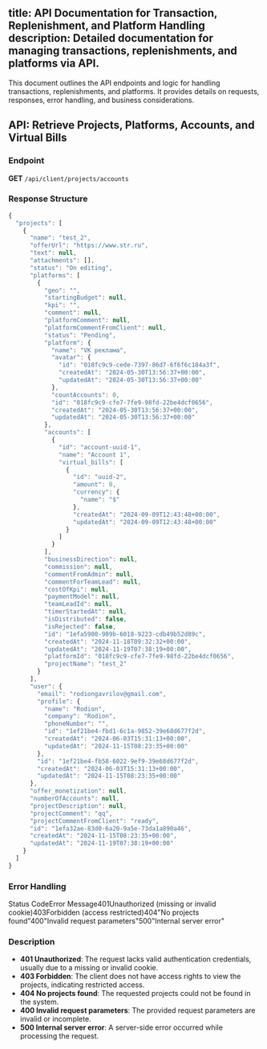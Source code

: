 ## title: API Documentation for Transaction, Replenishment, and Platform Handling description: Detailed documentation for managing transactions, replenishments, and platforms via API.

This document outlines the API endpoints and logic for handling transactions, replenishments, and platforms. It provides details on requests, responses, error handling, and business considerations.

## API: Retrieve Projects, Platforms, Accounts, and Virtual Bills

### Endpoint

**GET** `/api/client/projects/accounts`

### Response Structure

```js
{
  "projects": [
    {
      "name": "test_2",
      "offerUrl": "https://www.str.ru",
      "text": null,
      "attachments": [],
      "status": "On editing",
      "platforms": [
        {
          "geo": "",
          "startingBudget": null,
          "kpi": "",
          "comment": null,
          "platformComment": null,
          "platformCommentFromClient": null,
          "status": "Pending",
          "platform": {
            "name": "VK реклама",
            "avatar": {
              "id": "018fc9c9-cede-7397-86d7-6f6f6c184a3f",
              "createdAt": "2024-05-30T13:56:37+00:00",
              "updatedAt": "2024-05-30T13:56:37+00:00"
            },
            "countAccounts": 0,
            "id": "018fc9c9-cfe7-7fe9-98fd-22be4dcf0656",
            "createdAt": "2024-05-30T13:56:37+00:00",
            "updatedAt": "2024-05-30T13:56:37+00:00"
          },
          "accounts": [
            {
              "id": "account-uuid-1",
              "name": "Account 1",
              "virtual_bills": [
                {
                  "id": "uuid-2",
                  "amount": 0,
                  "currency": {
                    "name": "$"
                  },
                  "createdAt": "2024-09-09T12:43:48+00:00",
                  "updatedAt": "2024-09-09T12:43:48+00:00"
                }
              ]
            }
          ],
          "businessDirection": null,
          "commission": null,
          "commentFromAdmin": null,
          "commentForTeamLead": null,
          "costOfKpi": null,
          "paymentModel": null,
          "teamLeadId": null,
          "timerStartedAt": null,
          "isDistributed": false,
          "isRejected": false,
          "id": "1efa5900-989b-6018-9223-cdb49b52d89c",
          "createdAt": "2024-11-18T09:32:32+00:00",
          "updatedAt": "2024-11-19T07:38:19+00:00",
          "platformId": "018fc9c9-cfe7-7fe9-98fd-22be4dcf0656",
          "projectName": "test_2"
        }
      ],
      "user": {
        "email": "rodiongavrilov@gmail.com",
        "profile": {
          "name": "Rodion",
          "company": "Rodion",
          "phoneNumber": "",
          "id": "1ef21be4-fbd1-6c1a-9852-39e68d677f2d",
          "createdAt": "2024-06-03T15:31:13+00:00",
          "updatedAt": "2024-11-15T08:23:35+00:00"
        },
        "id": "1ef21be4-fb58-6022-9ef9-39e68d677f2d",
        "createdAt": "2024-06-03T15:31:13+00:00",
        "updatedAt": "2024-11-15T08:23:35+00:00"
      },
      "offer_monetization": null,
      "numberOfAccounts": null,
      "projectDescription": null,
      "projectComment": "qq",
      "projectCommentFromClient": "ready",
      "id": "1efa32ae-83d0-6a20-9a5e-73da1a890a46",
      "createdAt": "2024-11-15T08:23:35+00:00",
      "updatedAt": "2024-11-19T07:38:19+00:00"
    }
  ]
}
```

### Error Handling

Status CodeError Message401Unauthorized (missing or invalid cookie)403Forbidden (access restricted)404"No projects found"400"Invalid request parameters"500"Internal server error"

### Description

- **401 Unauthorized**: The request lacks valid authentication credentials, usually due to a missing or invalid cookie.
- **403 Forbidden**: The client does not have access rights to view the projects, indicating restricted access.
- **404 No projects found**: The requested projects could not be found in the system.
- **400 Invalid request parameters**: The provided request parameters are invalid or incomplete.
- **500 Internal server error**: A server-side error occurred while processing the request.
